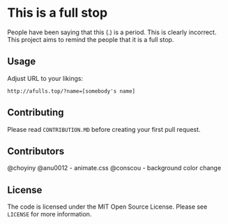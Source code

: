 # This is a full stop
People have been saying that this (.) is a period. This is clearly incorrect. This project aims to remind the people that it is a full stop.


## Usage
Adjust URL to your likings:
```
http://afulls.top/?name=[somebody's name]
```

## Contributing
Please read `CONTRIBUTION.MD` before creating your first pull request.

## Contributors
@choyiny
@anu0012 - animate.css
@conscou - background color change

## License
The code is licensed under the MIT Open Source License. Please see `LICENSE` for more information.